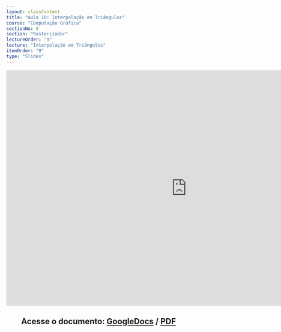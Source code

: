 ```yaml
---
layout: classContent
title: "Aula 10: Interpolação em Triângulos"
course: "Computação Gráfica"
sectionNo: 0
section: "Rasterizador"
lectureOrder: "9"
lecture: "Interpolação em Triângulos"
itemOrder: "0"
type: "Slides"
---
```


<iframe src="https://docs.google.com/presentation/d/e/2PACX-1vQwOmsHVJdNqvDYLt7KDq-W4sZ-GIYYkNOr7-H4d7uDxC3M9pZn92hkJj3hvr4LD-3nEXfKbd83bPW2/embed?start=false&loop=false&delayms=3000" frameborder="0" width="960" height="629" allowfullscreen="true" mozallowfullscreen="true" webkitallowfullscreen="true"></iframe>

## &nbsp;&nbsp;&nbsp;&nbsp;&nbsp;&nbsp;&nbsp;&nbsp;Acesse o documento: [GoogleDocs](https://docs.google.com/presentation/d/15V78J9W-81syFmgm8sHm3ekEW-U4UVb75gmxLih7qk4/preview?rm=minimal&usp=sharing) / [PDF](https://drive.google.com/file/d/1oPhVO9VVkOP_rs3RjSBY2B4s9GM1VLxg/view?usp=sharing)
